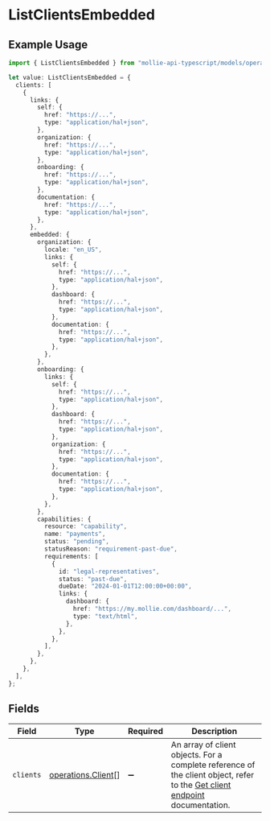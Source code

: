 # ListClientsEmbedded

## Example Usage

```typescript
import { ListClientsEmbedded } from "mollie-api-typescript/models/operations";

let value: ListClientsEmbedded = {
  clients: [
    {
      links: {
        self: {
          href: "https://...",
          type: "application/hal+json",
        },
        organization: {
          href: "https://...",
          type: "application/hal+json",
        },
        onboarding: {
          href: "https://...",
          type: "application/hal+json",
        },
        documentation: {
          href: "https://...",
          type: "application/hal+json",
        },
      },
      embedded: {
        organization: {
          locale: "en_US",
          links: {
            self: {
              href: "https://...",
              type: "application/hal+json",
            },
            dashboard: {
              href: "https://...",
              type: "application/hal+json",
            },
            documentation: {
              href: "https://...",
              type: "application/hal+json",
            },
          },
        },
        onboarding: {
          links: {
            self: {
              href: "https://...",
              type: "application/hal+json",
            },
            dashboard: {
              href: "https://...",
              type: "application/hal+json",
            },
            organization: {
              href: "https://...",
              type: "application/hal+json",
            },
            documentation: {
              href: "https://...",
              type: "application/hal+json",
            },
          },
        },
        capabilities: {
          resource: "capability",
          name: "payments",
          status: "pending",
          statusReason: "requirement-past-due",
          requirements: [
            {
              id: "legal-representatives",
              status: "past-due",
              dueDate: "2024-01-01T12:00:00+00:00",
              links: {
                dashboard: {
                  href: "https://my.mollie.com/dashboard/...",
                  type: "text/html",
                },
              },
            },
          ],
        },
      },
    },
  ],
};
```

## Fields

| Field                                                                                                                                    | Type                                                                                                                                     | Required                                                                                                                                 | Description                                                                                                                              |
| ---------------------------------------------------------------------------------------------------------------------------------------- | ---------------------------------------------------------------------------------------------------------------------------------------- | ---------------------------------------------------------------------------------------------------------------------------------------- | ---------------------------------------------------------------------------------------------------------------------------------------- |
| `clients`                                                                                                                                | [operations.Client](../../models/operations/client.md)[]                                                                                 | :heavy_minus_sign:                                                                                                                       | An array of client objects. For a complete reference of the client object, refer to the [Get client endpoint](get-client) documentation. |